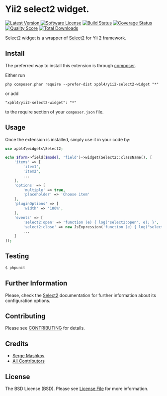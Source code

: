 # Yii2 select2 widget.

[![Latest Version](https://img.shields.io/github/tag/Xpbl4/yii2-select2-widget.svg?style=flat-square&label=release)](https://github.com/Xpbl4/yii2-select2-widget/releases)
[![Software License](https://img.shields.io/badge/license-BSD-brightgreen.svg?style=flat-square)](LICENSE.md)
[![Build Status](https://img.shields.io/travis/Xpbl4/yii2-select2-widget/master.svg?style=flat-square)](https://travis-ci.org/Xpbl4/yii2-select2-widget)
[![Coverage Status](https://img.shields.io/scrutinizer/coverage/g/Xpbl4/yii2-select2-widget.svg?style=flat-square)](https://scrutinizer-ci.com/g/Xpbl4/yii2-select2-widget/code-structure)
[![Quality Score](https://img.shields.io/scrutinizer/g/Xpbl4/yii2-select2-widget.svg?style=flat-square)](https://scrutinizer-ci.com/g/Xpbl4/yii2-select2-widget)
[![Total Downloads](https://img.shields.io/packagist/dt/Xpbl4/yii2-select2-widget.svg?style=flat-square)](https://packagist.org/packages/Xpbl4/yii2-select2-widget)

Select2 widget is a wrapper of [Select2](https://select2.org/) for Yii 2 framework.

## Install

The preferred way to install this extension is through [composer](http://getcomposer.org/download/).

Either run

```
php composer.phar require --prefer-dist xpbl4/yii2-select2-widget "*"
```

or add

```
"xpbl4/yii2-select2-widget": "*"
```

to the require section of your `composer.json` file.

## Usage

Once the extension is installed, simply use it in your code by:

```php
use xpbl4\widgets\Select2;

echo $form->field($model, 'field')->widget(Select2::className(), [
    'items' => [
        'item1',
        'item2',
        ...
    ],
    'options' => [
        'multiple' => true,
        'placeholder' => 'Choose item'
    ],
    'pluginOptions' => [
        'width' => '100%',
    ],
    'events' => [
        'select2:open' => 'function (e) { log("select2:open", e); }',
        'select2:close' => new JsExpression('function (e) { log("select2:close", e); }')
        ...
    ]
]);
```

## Testing

``` bash
$ phpunit
```

## Further Information

Please, check the [Select2](https://select2.org/) documentation for further information about its configuration options.

## Contributing

Please see [CONTRIBUTING](CONTRIBUTING.md) for details.

## Credits

- [Serge Mashkov](https://github.com/Xpbl4)
- [All Contributors](../../contributors)

## License

The BSD License (BSD). Please see [License File](LICENSE.md) for more information.
